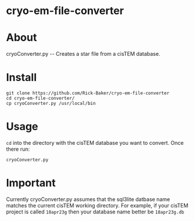 # cryo-em-file-converter

# About
cryoConverter.py -- Creates a star file from a cisTEM database.


# Install
```
git clone https://github.com/Rick-Baker/cryo-em-file-converter
cd cryo-em-file-converter/
cp cryoConverter.py /usr/local/bin
```

# Usage
`cd` into the directory with the cisTEM database you want to convert.
Once there run:
```
cryoConverter.py
```

# Important
Currently cryoConverter.py assumes that the sql3lite datbase name matches the current cisTEM working directory. For example, if your cisTEM project is called `18apr23g` then your database name better be `18apr23g.db`
